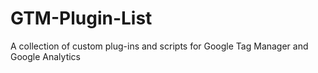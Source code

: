 # GTM-Plugin-List
A collection of custom plug-ins and scripts for Google Tag Manager and Google Analytics
